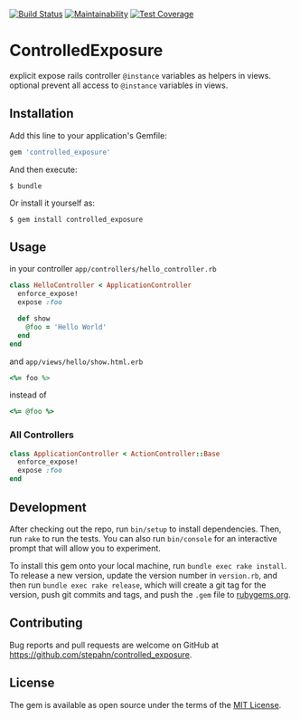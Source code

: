 [![Build Status](https://travis-ci.org/stepahn/controlled_exposure.svg?branch=master)](https://travis-ci.org/stepahn/controlled_exposure)
[![Maintainability](https://api.codeclimate.com/v1/badges/acf90c4b4789749227c6/maintainability)](https://codeclimate.com/github/stepahn/controlled_exposure/maintainability)
[![Test Coverage](https://api.codeclimate.com/v1/badges/acf90c4b4789749227c6/test_coverage)](https://codeclimate.com/github/stepahn/controlled_exposure/test_coverage)

# ControlledExposure

explicit expose rails controller `@instance` variables as helpers in views. optional prevent all access to `@instance` variables in views.

## Installation

Add this line to your application's Gemfile:

```ruby
gem 'controlled_exposure'
```

And then execute:

    $ bundle

Or install it yourself as:

    $ gem install controlled_exposure

## Usage

in your controller `app/controllers/hello_controller.rb`

```ruby
class HelloController < ApplicationController
  enforce_expose!
  expose :foo

  def show
    @foo = 'Hello World'
  end
end
```

and `app/views/hello/show.html.erb`

```ruby
<%= foo %>
```

instead of

```ruby
<%= @foo %>
```

### All Controllers

```ruby
class ApplicationController < ActionController::Base
  enforce_expose!
  expose :foo
end
```

## Development

After checking out the repo, run `bin/setup` to install dependencies. Then, run `rake` to run the tests. You can also run `bin/console` for an interactive prompt that will allow you to experiment.

To install this gem onto your local machine, run `bundle exec rake install`. To release a new version, update the version number in `version.rb`, and then run `bundle exec rake release`, which will create a git tag for the version, push git commits and tags, and push the `.gem` file to [rubygems.org](https://rubygems.org).

## Contributing

Bug reports and pull requests are welcome on GitHub at https://github.com/stepahn/controlled_exposure.

## License

The gem is available as open source under the terms of the [MIT License](https://opensource.org/licenses/MIT).
